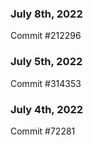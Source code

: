 ### July 8th, 2022

Commit #212296

### July 5th, 2022

Commit #314353


### July 4th, 2022

Commit #72281
